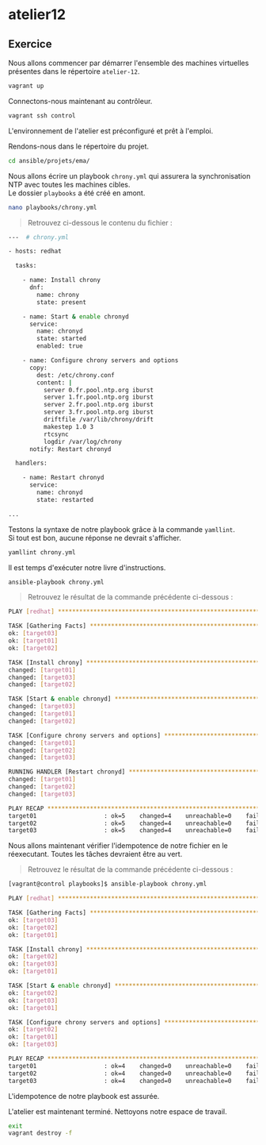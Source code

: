 # atelier12

## Exercice

Nous allons commencer par démarrer l'ensemble des machines virtuelles présentes dans le répertoire `atelier-12`.

```sh
vagrant up
```

Connectons-nous maintenant au contrôleur.

```sh
vagrant ssh control
```

L'environnement de l'atelier est préconfiguré et prêt à l'emploi.

Rendons-nous dans le répertoire du projet.

```sh
cd ansible/projets/ema/
```

Nous allons écrire un playbook `chrony.yml` qui assurera la synchronisation NTP avec toutes les machines cibles.  
Le dossier `playbooks` a été créé en amont.

```sh
nano playbooks/chrony.yml
```

> Retrouvez ci-dessous le contenu du fichier :

```sh
---  # chrony.yml

- hosts: redhat

  tasks:

    - name: Install chrony
      dnf:
        name: chrony
        state: present

    - name: Start & enable chronyd
      service:
        name: chronyd
        state: started
        enabled: true

    - name: Configure chrony servers and options
      copy:
        dest: /etc/chrony.conf
        content: |
          server 0.fr.pool.ntp.org iburst
          server 1.fr.pool.ntp.org iburst
          server 2.fr.pool.ntp.org iburst
          server 3.fr.pool.ntp.org iburst
          driftfile /var/lib/chrony/drift
          makestep 1.0 3
          rtcsync
          logdir /var/log/chrony
      notify: Restart chronyd

  handlers:

    - name: Restart chronyd
      service:
        name: chronyd
        state: restarted

...
```

Testons la syntaxe de notre playbook grâce à la commande `yamllint`.  
Si tout est bon, aucune réponse ne devrait s'afficher.

```sh
yamllint chrony.yml
```

Il est temps d'exécuter notre livre d'instructions.

```sh
ansible-playbook chrony.yml
```

> Retrouvez le résultat de la commande précédente ci-dessous :

```sh
PLAY [redhat] *******************************************************************************************************************************************************************************

TASK [Gathering Facts] **********************************************************************************************************************************************************************
ok: [target03]
ok: [target01]
ok: [target02]

TASK [Install chrony] ***********************************************************************************************************************************************************************
changed: [target01]
changed: [target03]
changed: [target02]

TASK [Start & enable chronyd] ***************************************************************************************************************************************************************
changed: [target03]
changed: [target01]
changed: [target02]

TASK [Configure chrony servers and options] *************************************************************************************************************************************************
changed: [target01]
changed: [target02]
changed: [target03]

RUNNING HANDLER [Restart chronyd] ***********************************************************************************************************************************************************
changed: [target01]
changed: [target02]
changed: [target03]

PLAY RECAP **********************************************************************************************************************************************************************************
target01                   : ok=5    changed=4    unreachable=0    failed=0    skipped=0    rescued=0    ignored=0
target02                   : ok=5    changed=4    unreachable=0    failed=0    skipped=0    rescued=0    ignored=0
target03                   : ok=5    changed=4    unreachable=0    failed=0    skipped=0    rescued=0    ignored=0
```

Nous allons maintenant vérifier l'idempotence de notre fichier en le réexecutant. Toutes les tâches devraient être au vert.

> Retrouvez le résultat de la commande précédente ci-dessous :

```sh
[vagrant@control playbooks]$ ansible-playbook chrony.yml

PLAY [redhat] *******************************************************************************************************************************************************************************

TASK [Gathering Facts] **********************************************************************************************************************************************************************
ok: [target03]
ok: [target02]
ok: [target01]

TASK [Install chrony] ***********************************************************************************************************************************************************************
ok: [target02]
ok: [target03]
ok: [target01]

TASK [Start & enable chronyd] ***************************************************************************************************************************************************************
ok: [target02]
ok: [target03]
ok: [target01]

TASK [Configure chrony servers and options] *************************************************************************************************************************************************
ok: [target02]
ok: [target01]
ok: [target03]

PLAY RECAP **********************************************************************************************************************************************************************************
target01                   : ok=4    changed=0    unreachable=0    failed=0    skipped=0    rescued=0    ignored=0
target02                   : ok=4    changed=0    unreachable=0    failed=0    skipped=0    rescued=0    ignored=0
target03                   : ok=4    changed=0    unreachable=0    failed=0    skipped=0    rescued=0    ignored=0
```

L'idempotence de notre playbook est assurée.

L'atelier est maintenant terminé. Nettoyons notre espace de travail.

```sh
exit
vagrant destroy -f
```
